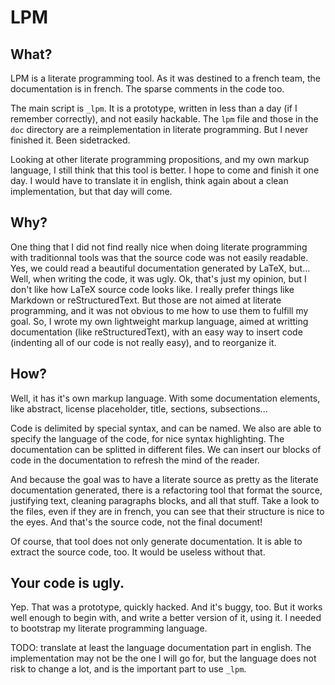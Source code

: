 LPM
===

What?
-----

LPM is a literate programming tool. As it was destined to a french team,
the documentation is in french. The sparse comments in the code too. 

The main script is `_lpm`. It is a prototype, written in less than a day
(if I remember correctly), and not easily hackable. The `lpm` file and
those in the `doc` directory are a reimplementation in literate
programming. But I never finished it. Been sidetracked. 

Looking at other literate programming propositions, and my own markup
language, I still think that this tool is better. I hope to come and
finish it one day. I would have to translate it in english, think again
about a clean implementation, but that day will come.

Why?
----

One thing that I did not find really nice when doing literate
programming with traditionnal tools was that the source code was not
easily readable. Yes, we could read a beautiful documentation generated
by LaTeX, but... Well, when writing the code, it was ugly. Ok, that's
just my opinion, but I don't like how LaTeX source code looks like. I
really prefer things like Markdown or reStructuredText. But those are
not aimed at literate programming, and it was not obvious to me how to
use them to fulfill my goal. So, I wrote my own lightweight markup
language, aimed at writting documentation (like reStructuredText), with
an easy way to insert code (indenting all of our code is not really
easy), and to reorganize it.

How?
----

Well, it has it's own markup language. With some documentation elements,
like abstract, license placeholder, title, sections, subsections...

Code is delimited by special syntax, and can be named. We also are able
to specify the language of the code, for nice syntax highlighting. The
documentation can be splitted in different files. We can insert our
blocks of code in the documentation to refresh the mind of the reader. 

And because the goal was to have a literate source as pretty as the
literate documentation generated, there is a refactoring tool that
format the source, justifying text, cleaning paragraphs blocks, and all
that stuff. Take a look to the files, even if they are in french, you
can see that their structure is nice to the eyes. And that's the source
code, not the final document!

Of course, that tool does not only generate documentation. It is able to
extract the source code, too. It would be useless without that.

Your code is ugly.
------------------

Yep. That was a prototype, quickly hacked. And it's buggy, too. But it
works well enough to begin with, and write a better version of it, using
it. I needed to bootstrap my literate programming language.

TODO: translate at least the language documentation part in english. The
implementation may not be the one I will go for, but the language does
not risk to change a lot, and is the important part to use `_lpm`.
